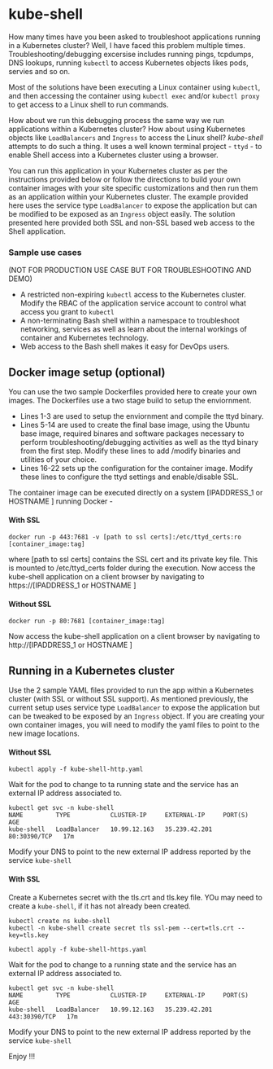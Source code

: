 # kube-shell

How many times have you been asked to troubleshoot applications running in a Kubernetes cluster? Well, I have faced this problem multiple times. Troubleshooting/debugging excersise includes running pings, tcpdumps, DNS lookups, running `kubectl` to access Kubernetes objects likes pods, servies and so on. 

Most of the solutions have been executing a Linux container using `kubectl`, and then accessing the container using  `kubectl exec` and/or `kubectl proxy` to get access to a Linux shell to run commands. 

How about we run this debugging process the same way we run applications within a Kubernetes cluster? How about using Kubernetes objects like `LoadBalancers` and `Ingress` to access the Linux shell? *kube-shell* attempts to do such a thing. It uses a well known terminal project - `ttyd` - to enable Shell access into a Kubernetes cluster using a browser. 

You can run this application in your Kubernetes cluster as per the instructions provided below or follow the directions to build your own container images with your site specific customizations and then run them as an application within your Kubernetes cluster. The example provided here uses the service type `LoadBalancer` to expose the application but can be modified to be exposed as an `Ingress` object easily. The solution presented here provided both SSL and non-SSL based web access to the Shell application. 

### Sample use cases 
(NOT FOR PRODUCTION USE CASE BUT FOR TROUBLESHOOTING AND DEMO)
* A restricted non-expiring `kubectl` access to the Kubernetes cluster. Modify the RBAC of the application service account to control what access you grant to `kubectl`
* A non-terminating Bash shell within a namespace to troubleshoot networking, services as well as learn about the internal workings of container and Kubernetes technology.
* Web access to the Bash shell makes it easy for DevOps users.

## Docker image setup (optional)

You can use the two sample Dockerfiles provided here to create your own images. The Dockerfiles use a two stage build to setup the enviornment. 
* Lines 1-3 are used to setup the enviornment and compile the ttyd binary. 
* Lines 5-14 are used to create the final base image, using the Ubuntu base image, required binares and software packages necessary to perform troubleshooting/debugging activities as well as the ttyd binary from the first step. Modify these lines to add /modify binaries and utilities of your choice. 
* Lines 16-22 sets up the configuration for the container image. Modify these lines to configure the ttyd settings and enable/disable SSL.

The container image can be executed directly on a system [IPADDRESS_1 or HOSTNAME ] running Docker - 

#### With SSL
```
docker run -p 443:7681 -v [path to ssl certs]:/etc/ttyd_certs:ro  [container_image:tag]
```
where [path to ssl certs] contains the SSL cert and its private key file. This is mounted to /etc/ttyd_certs folder during the execution.
Now access the kube-shell application on a client browser by navigating to https://[IPADDRESS_1 or HOSTNAME ]

#### Without SSL
```
docker run -p 80:7681 [container_image:tag]
```
Now access the kube-shell application on a client browser by navigating to http://[IPADDRESS_1 or HOSTNAME ]

## Running in a Kubernetes cluster

Use the 2 sample YAML files provided to run the app within a Kubernetes cluster (with SSL or without SSL support). As mentioned previously, the current setup uses service type `LoadBalancer` to expose the application but can be tweaked to be exposed by an `Ingress` object.
If you are creating your own container images, you will need to modify the yaml files to point to the new image locations. 

#### Without SSL

```
kubectl apply -f kube-shell-http.yaml
```
Wait for the pod to change to ta running state and the service has an external IP address associated to. 

```
kubectl get svc -n kube-shell
NAME         TYPE           CLUSTER-IP     EXTERNAL-IP     PORT(S)         AGE
kube-shell   LoadBalancer   10.99.12.163   35.239.42.201   80:30390/TCP   17m
```
Modify your DNS to point to the new external IP address reported by the service `kube-shell`

#### With SSL 

Create a Kubernetes secret with the tls.crt and tls.key file. YOu may need to create a `kube-shell`, if it has not already been created.  
```
kubectl create ns kube-shell
kubectl -n kube-shell create secret tls ssl-pem --cert=tls.crt --key=tls.key
```

```
kubectl apply -f kube-shell-https.yaml
```
Wait for the pod to change to a running state and the service has an external IP address associated to. 

```
kubectl get svc -n kube-shell
NAME         TYPE           CLUSTER-IP     EXTERNAL-IP     PORT(S)         AGE
kube-shell   LoadBalancer   10.99.12.163   35.239.42.201   443:30390/TCP   17m
```
Modify your DNS to point to the new external IP address reported by the service `kube-shell`

Enjoy !!!
